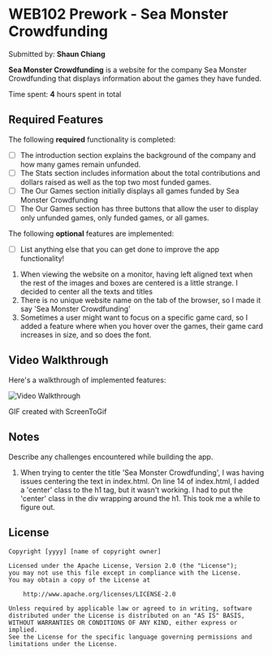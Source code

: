 # WEB102 Prework - **Sea Monster Crowdfunding**

Submitted by: **Shaun Chiang**

**Sea Monster Crowdfunding** is a website for the company Sea Monster Crowdfunding that displays information about the games they have funded.

Time spent: **4** hours spent in total

## Required Features

The following **required** functionality is completed:

* [ ] The introduction section explains the background of the company and how many games remain unfunded.
* [ ] The Stats section includes information about the total contributions and dollars raised as well as the top two most funded games.
* [ ] The Our Games section initially displays all games funded by Sea Monster Crowdfunding
* [ ] The Our Games section has three buttons that allow the user to display only unfunded games, only funded games, or all games.

The following **optional** features are implemented:

* [ ] List anything else that you can get done to improve the app functionality!

1. When viewing the website on a monitor, having left aligned text when the rest of the images and boxes are centered is a little strange. I decided to center all the texts and titles
2. There is no unique website name on the tab of the browser, so I made it say 'Sea Monster Crowdfunding'
3. Sometimes a user might want to focus on a specific game card, so I added a feature where when you hover over the games, their game card increases in size, and so does the font.

## Video Walkthrough

Here's a walkthrough of implemented features:

<img src='codepath_prework.gif' title='Video Walkthrough' width='' alt='Video Walkthrough' />

GIF created with ScreenToGif

## Notes

Describe any challenges encountered while building the app.
1. When trying to center the title 'Sea Monster Crowdfunding', I was having issues centering the text in index.html. On line 14 of index.html, I added a 'center' class to the h1 tag, but it wasn't working. I had to put the 'center' class in the div wrapping around the h1. This took me a while to figure out.


## License

    Copyright [yyyy] [name of copyright owner]

    Licensed under the Apache License, Version 2.0 (the "License");
    you may not use this file except in compliance with the License.
    You may obtain a copy of the License at

        http://www.apache.org/licenses/LICENSE-2.0

    Unless required by applicable law or agreed to in writing, software
    distributed under the License is distributed on an "AS IS" BASIS,
    WITHOUT WARRANTIES OR CONDITIONS OF ANY KIND, either express or implied.
    See the License for the specific language governing permissions and
    limitations under the License.
